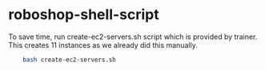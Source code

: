 # roboshop-shell-script
To save time, run create-ec2-servers.sh script which is provided by trainer. This creates 11 instances as we already did this manually.
``` bash
    bash create-ec2-servers.sh
```